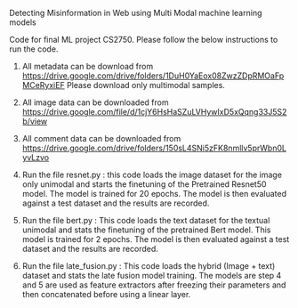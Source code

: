 Detecting Misinformation in Web using Multi Modal machine learning models

Code for final ML project CS2750. Please follow the below instructions to run the code.

1. All metadata can be download from https://drive.google.com/drive/folders/1DuH0YaEox08ZwzZDpRMOaFpMCeRyxiEF
    Please download only multimodal samples.

2. All image data can be downloaded from https://drive.google.com/file/d/1cjY6HsHaSZuLVHywIxD5xQqng33J5S2b/view

3. All comment data can be downloaded from https://drive.google.com/drive/folders/150sL4SNi5zFK8nmllv5prWbn0LyvLzvo

4. Run the file resnet.py : this code loads the image dataset for the image only unimodal and starts the finetuning of the Pretrained Resnet50 model. The model is trained for 20 epochs.
The model is then evaluated against a test dataset and the results are recorded.

5. Run the file bert.py : This code loads the text dataset for the textual unimodal and stats the finetuning of the pretrained Bert model. This model is trained for 2 epochs.
The model is then evaluated against a test dataset and the results are recorded.

6. Run the file late_fusion.py : This code loads the hybrid (Image + text) dataset and stats the late fusion model training. The models are step 4 and 5 are used as feature extractors after freezing their parameters and then concatenated before using a linear layer. 